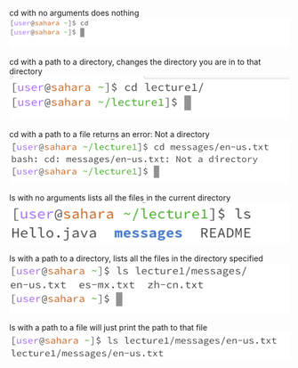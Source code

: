 cd with no arguments does nothing
![Image](cd_no_folder.png)

cd with a path to a directory, changes the directory you are in to that directory
![Image](cd_to_folder.png)

cd with a path to a file returns an error: Not a directory
![Image](cd_to_file.png)


ls with no arguments lists all the files in the current directory
![Image](ls_no_folder.png)

ls with a path to a directory, lists all the files in the directory specified
![Image](ls_to_folder.png)

ls with a path to a file will just print the path to that file
![Image](ls_to_file.png)
